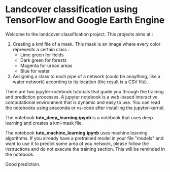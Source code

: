 # **Landcover classification using TensorFlow and Google Earth Engine** #
Welcome to the landcover classification project.
This projects aims at : 
1. Creating a kml file of a mask. This mask is an image where every color represents a certain class :
	- Lime green for fields
	- Dark green for forests
	- Magenta for urban areas
	- Blue for water
2. Assigning a class to each pipe of a network (could be anaything, like a water network) according to its location (the result is a CSV file).

There are two jupyter-notebook tutorials that guide you through the training and prediction processes. 
A jupyter notebook is a web-based interactive computational environment that is dynamic and easy to use. 
You can read the notebooks using anaconda or vs-code after installing the jupyter-kernel.

The notebook **tuto_deep_learning.ipynb** is a notebook that uses deep learning and creates a kml-mask file.

The notebook **tuto_machine_learning.ipynb** uses machine learning algorithms.
If you already have a pretrained model in your file "models" and want to use it to predict some area of you network, please follow the instructions and do not execute the training section. This will be reminded in the notebook.

Good prediction.
